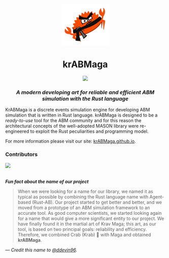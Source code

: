 <div align="center">
  <img src="https://github.com/krABMaga/krABMaga.github.io/blob/main/static/images/krabmaga.gif" alt="krabmaga animated logo" width="150" height="130">
  <h1> krABMaga </h1>
  <img src=https://shields.io/github/license/krABMaga/krABMaga>
  <h3> <i>A modern developing art for reliable and efficient ABM simulation with the Rust language</i></h3>
</div>

KrABMaga is a discrete events simulation engine for developing ABM simulation that is written in Rust language. krABMaga is designed to be a _ready-to-use_ tool for the ABM community and for this reason the architectural concepts of the well-adopted MASON library were re-engineered to exploit the Rust peculiarities and programming model.

For more information please visit our site: <a href="https://krabmaga.github.io/">krABMaga.github.io</a>.

### Contributors

<a href="https://github.com/rust-ab/rust-ab/graphs/contributors">
  <img src="https://contrib.rocks/image?repo=rust-ab/rust-ab" />
</a>


<br>
<br>

***Fun fact about the name of our project***

> When we were looking for a name for our library, we named it as typical as possible by combining the Rust language name with Agent-based (Rust-AB). Our project started to get better and better, and we moved from a prototype of an ABM simulation framework to an accurate tool. As good computer scientists, we started looking again for a name that would give a more significant entity to our project. We have finally found it in the martial art of Krav Maga; this art, as our tool, is based on two principal goals: reliability and efficiency.
> Therefore, we combined Crab (Krab) 🦀 with Maga and obtained **krABMaga**. 

— _Credit this name to [@ddevin96](https://github.com/ddevin96)._
